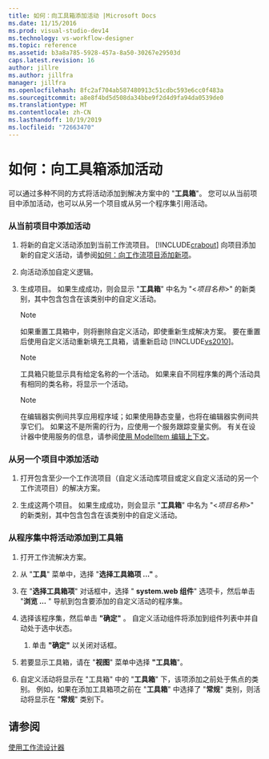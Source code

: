 ```yaml
---
title: 如何：向工具箱添加活动 |Microsoft Docs
ms.date: 11/15/2016
ms.prod: visual-studio-dev14
ms.technology: vs-workflow-designer
ms.topic: reference
ms.assetid: b3a8a785-5928-457a-8a50-30267e29503d
caps.latest.revision: 16
author: jillre
ms.author: jillfra
manager: jillfra
ms.openlocfilehash: 8fc2af704ab587480913c51cdbc593e6cc0f483a
ms.sourcegitcommit: a8e8f4bd5d508da34bbe9f2d4d9fa94da0539de0
ms.translationtype: MT
ms.contentlocale: zh-CN
ms.lasthandoff: 10/19/2019
ms.locfileid: "72663470"
---
```

# <a name="how-to-add-activities-to-the-toolbox"></a>如何：向工具箱添加活动
可以通过多种不同的方式将活动添加到解决方案中的 "**工具箱**"。 您可以从当前项目中添加活动，也可以从另一个项目或从另一个程序集引用活动。

### <a name="to-add-an-activity-from-within-your-current-project"></a>从当前项目中添加活动

1. 将新的自定义活动添加到当前工作流项目。 [!INCLUDE[crabout](../includes/crabout-md.md)] 向项目添加新的自定义活动，请参阅[如何：向工作流项目添加新项](../workflow-designer/how-to-add-a-new-item-to-a-workflow-project.md)。

2. 向活动添加自定义逻辑。

3. 生成项目。 如果生成成功，则会显示 "**工具箱**" 中名为 "\<*项目名称*>" 的新类别，其中包含包含在该类别中的自定义活动。

    > [!NOTE]
    > 如果重置工具箱中，则将删除自定义活动，即使重新生成解决方案。 要在重置后使用自定义活动重新填充工具箱，请重新启动 [!INCLUDE[vs2010](../includes/vs2010-md.md)]。

    > [!NOTE]
    > 工具箱只能显示具有给定名称的一个活动。 如果来自不同程序集的两个活动具有相同的类名称，将显示一个活动。

    > [!NOTE]
    > 在编辑器实例间共享应用程序域；如果使用静态变量，也将在编辑器实例间共享它们。 如果这不是所需的行为，应使用一个服务跟踪变量实例。 有关在设计器中使用服务的信息，请参阅[使用 ModelItem 编辑上下文](https://msdn.microsoft.com/library/7f9f1ea5-0147-4079-8eca-be94f00d3aa1)。

### <a name="to-add-an-activity-from-within-a-different-project"></a>从另一个项目中添加活动

1. 打开包含至少一个工作流项目（自定义活动库项目或定义自定义活动的另一个工作流项目）的解决方案。

2. 生成这两个项目。 如果生成成功，则会显示 "**工具箱**" 中名为 "\<*项目名称*>" 的新类别，其中包含包含在该类别中的自定义活动。

### <a name="to-add-an-activity-to-the-toolbox-from-an-assembly"></a>从程序集中将活动添加到工具箱

1. 打开工作流解决方案。

2. 从 "**工具**" 菜单中，选择 "**选择工具箱项 ..."** 。

3. 在 "**选择工具箱项**" 对话框中，选择 " **system.web 组件**" 选项卡，然后单击 "**浏览 ...** " 导航到包含要添加的自定义活动的程序集。

4. 选择该程序集，然后单击 **"确定"** 。 自定义活动组件将添加到组件列表中并自动处于选中状态。

    1. 单击 **"确定"** 以关闭对话框。

5. 若要显示工具箱，请在 "**视图**" 菜单中选择 **"工具箱**"。

6. 自定义活动将显示在 "工具箱" 中的 "**工具箱**" 下，该项添加之前处于焦点的类别。 例如，如果在添加工具箱项之前在 "**工具箱**" 中选择了 "**常规**" 类别，则活动将显示在 "**常规**" 类别下。

## <a name="see-also"></a>请参阅
 [使用工作流设计器](../workflow-designer/using-the-workflow-designer.md)